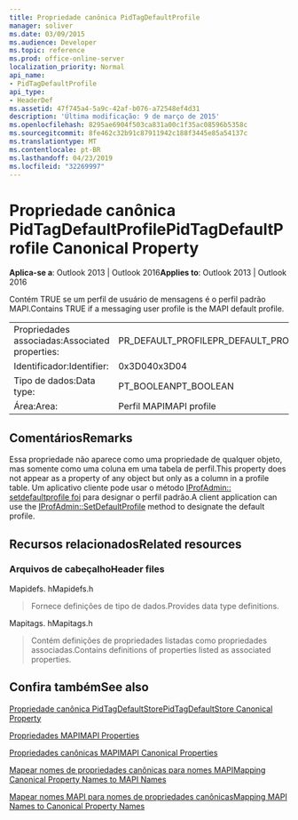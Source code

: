 ```yaml
---
title: Propriedade canônica PidTagDefaultProfile
manager: soliver
ms.date: 03/09/2015
ms.audience: Developer
ms.topic: reference
ms.prod: office-online-server
localization_priority: Normal
api_name:
- PidTagDefaultProfile
api_type:
- HeaderDef
ms.assetid: 47f745a4-5a9c-42af-b076-a72548ef4d31
description: 'Última modificação: 9 de março de 2015'
ms.openlocfilehash: 8295ae6904f503ca831a00c1f35ac08596b5358c
ms.sourcegitcommit: 8fe462c32b91c87911942c188f3445e85a54137c
ms.translationtype: MT
ms.contentlocale: pt-BR
ms.lasthandoff: 04/23/2019
ms.locfileid: "32269997"
---
```

# <a name="pidtagdefaultprofile-canonical-property"></a><span data-ttu-id="3a0a4-103">Propriedade canônica PidTagDefaultProfile</span><span class="sxs-lookup"><span data-stu-id="3a0a4-103">PidTagDefaultProfile Canonical Property</span></span>

  
  
<span data-ttu-id="3a0a4-104">**Aplica-se a**: Outlook 2013 | Outlook 2016</span><span class="sxs-lookup"><span data-stu-id="3a0a4-104">**Applies to**: Outlook 2013 | Outlook 2016</span></span> 
  
<span data-ttu-id="3a0a4-105">Contém TRUE se um perfil de usuário de mensagens é o perfil padrão MAPI.</span><span class="sxs-lookup"><span data-stu-id="3a0a4-105">Contains TRUE if a messaging user profile is the MAPI default profile.</span></span>
  
|||
|:-----|:-----|
|<span data-ttu-id="3a0a4-106">Propriedades associadas:</span><span class="sxs-lookup"><span data-stu-id="3a0a4-106">Associated properties:</span></span>  <br/> |<span data-ttu-id="3a0a4-107">PR_DEFAULT_PROFILE</span><span class="sxs-lookup"><span data-stu-id="3a0a4-107">PR_DEFAULT_PROFILE</span></span>  <br/> |
|<span data-ttu-id="3a0a4-108">Identificador:</span><span class="sxs-lookup"><span data-stu-id="3a0a4-108">Identifier:</span></span>  <br/> |<span data-ttu-id="3a0a4-109">0x3D04</span><span class="sxs-lookup"><span data-stu-id="3a0a4-109">0x3D04</span></span>  <br/> |
|<span data-ttu-id="3a0a4-110">Tipo de dados:</span><span class="sxs-lookup"><span data-stu-id="3a0a4-110">Data type:</span></span>  <br/> |<span data-ttu-id="3a0a4-111">PT_BOOLEAN</span><span class="sxs-lookup"><span data-stu-id="3a0a4-111">PT_BOOLEAN</span></span>  <br/> |
|<span data-ttu-id="3a0a4-112">Área:</span><span class="sxs-lookup"><span data-stu-id="3a0a4-112">Area:</span></span>  <br/> |<span data-ttu-id="3a0a4-113">Perfil MAPI</span><span class="sxs-lookup"><span data-stu-id="3a0a4-113">MAPI profile</span></span>  <br/> |
   
## <a name="remarks"></a><span data-ttu-id="3a0a4-114">Comentários</span><span class="sxs-lookup"><span data-stu-id="3a0a4-114">Remarks</span></span>

<span data-ttu-id="3a0a4-115">Essa propriedade não aparece como uma propriedade de qualquer objeto, mas somente como uma coluna em uma tabela de perfil.</span><span class="sxs-lookup"><span data-stu-id="3a0a4-115">This property does not appear as a property of any object but only as a column in a profile table.</span></span> <span data-ttu-id="3a0a4-116">Um aplicativo cliente pode usar o método [IProfAdmin:: setdefaultprofile foi](iprofadmin-setdefaultprofile.md) para designar o perfil padrão.</span><span class="sxs-lookup"><span data-stu-id="3a0a4-116">A client application can use the [IProfAdmin::SetDefaultProfile](iprofadmin-setdefaultprofile.md) method to designate the default profile.</span></span> 
  
## <a name="related-resources"></a><span data-ttu-id="3a0a4-117">Recursos relacionados</span><span class="sxs-lookup"><span data-stu-id="3a0a4-117">Related resources</span></span>

### <a name="header-files"></a><span data-ttu-id="3a0a4-118">Arquivos de cabeçalho</span><span class="sxs-lookup"><span data-stu-id="3a0a4-118">Header files</span></span>

<span data-ttu-id="3a0a4-119">Mapidefs. h</span><span class="sxs-lookup"><span data-stu-id="3a0a4-119">Mapidefs.h</span></span>
  
> <span data-ttu-id="3a0a4-120">Fornece definições de tipo de dados.</span><span class="sxs-lookup"><span data-stu-id="3a0a4-120">Provides data type definitions.</span></span>
    
<span data-ttu-id="3a0a4-121">Mapitags. h</span><span class="sxs-lookup"><span data-stu-id="3a0a4-121">Mapitags.h</span></span>
  
> <span data-ttu-id="3a0a4-122">Contém definições de propriedades listadas como propriedades associadas.</span><span class="sxs-lookup"><span data-stu-id="3a0a4-122">Contains definitions of properties listed as associated properties.</span></span>
    
## <a name="see-also"></a><span data-ttu-id="3a0a4-123">Confira também</span><span class="sxs-lookup"><span data-stu-id="3a0a4-123">See also</span></span>



[<span data-ttu-id="3a0a4-124">Propriedade canônica PidTagDefaultStore</span><span class="sxs-lookup"><span data-stu-id="3a0a4-124">PidTagDefaultStore Canonical Property</span></span>](pidtagdefaultstore-canonical-property.md)


[<span data-ttu-id="3a0a4-125">Propriedades MAPI</span><span class="sxs-lookup"><span data-stu-id="3a0a4-125">MAPI Properties</span></span>](mapi-properties.md)
  
[<span data-ttu-id="3a0a4-126">Propriedades canônicas MAPI</span><span class="sxs-lookup"><span data-stu-id="3a0a4-126">MAPI Canonical Properties</span></span>](mapi-canonical-properties.md)
  
[<span data-ttu-id="3a0a4-127">Mapear nomes de propriedades canônicas para nomes MAPI</span><span class="sxs-lookup"><span data-stu-id="3a0a4-127">Mapping Canonical Property Names to MAPI Names</span></span>](mapping-canonical-property-names-to-mapi-names.md)
  
[<span data-ttu-id="3a0a4-128">Mapear nomes MAPI para nomes de propriedades canônicas</span><span class="sxs-lookup"><span data-stu-id="3a0a4-128">Mapping MAPI Names to Canonical Property Names</span></span>](mapping-mapi-names-to-canonical-property-names.md)

